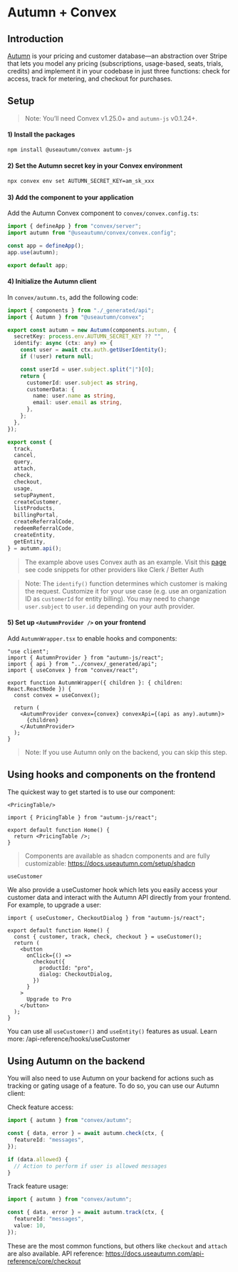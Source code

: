 # Autumn + Convex

## Introduction
[Autumn](https://useautumn.com) is your pricing and customer database—an abstraction over Stripe that lets you model any pricing (subscriptions, usage-based, seats, trials, credits) and implement it in your codebase in just three functions: check for access, track for metering, and checkout for purchases.

## Setup

> Note: You’ll need Convex v1.25.0+ and `autumn-js` v0.1.24+.

#### 1) Install the packages

```bash
npm install @useautumn/convex autumn-js 
```

#### 2) Set the Autumn secret key in your Convex environment

```bash
npx convex env set AUTUMN_SECRET_KEY=am_sk_xxx
```

#### 3) Add the component to your application

Add the Autumn Convex component to `convex/convex.config.ts`:

```ts
import { defineApp } from "convex/server";
import autumn from "@useautumn/convex/convex.config";

const app = defineApp();
app.use(autumn);

export default app;
```

#### 4) Initialize the Autumn client

In `convex/autumn.ts`, add the following code:

```ts
import { components } from "./_generated/api";
import { Autumn } from "@useautumn/convex";

export const autumn = new Autumn(components.autumn, {
  secretKey: process.env.AUTUMN_SECRET_KEY ?? "",
  identify: async (ctx: any) => {
    const user = await ctx.auth.getUserIdentity();
    if (!user) return null;

    const userId = user.subject.split("|")[0];
    return {
      customerId: user.subject as string,
      customerData: {
        name: user.name as string,
        email: user.email as string,
      },
    };
  },
});

export const {
  track,
  cancel,
  query,
  attach,
  check,
  checkout,
  usage,
  setupPayment,
  createCustomer,
  listProducts,
  billingPortal,
  createReferralCode,
  redeemReferralCode,
  createEntity,
  getEntity,
} = autumn.api();
```
> The example above uses Convex auth as an example. Visit this [page](https://docs.useautumn.com/setup/convex#4-initialize-the-autumn-client) see code snippets for other providers like Clerk / Better Auth

> Note: The `identify()` function determines which customer is making the request. Customize it for your use case (e.g. use an organization ID as `customerId` for entity billing). You may need to change `user.subject` to `user.id` depending on your auth provider.

#### 5) Set up `<AutumnProvider />` on your frontend

Add `AutumnWrapper.tsx` to enable hooks and components:

```tsx
"use client";
import { AutumnProvider } from "autumn-js/react";
import { api } from "../convex/_generated/api";
import { useConvex } from "convex/react";

export function AutumnWrapper({ children }: { children: React.ReactNode }) {
  const convex = useConvex();

  return (
    <AutumnProvider convex={convex} convexApi={(api as any).autumn}>
      {children}
    </AutumnProvider>
  );
}
```

> Note: If you use Autumn only on the backend, you can skip this step.

## Using hooks and components on the frontend

The quickest way to get started is to use our <PricingTable/> component:


`<PricingTable/>`

```tsx
import { PricingTable } from "autumn-js/react";

export default function Home() {
  return <PricingTable />;
}
```

> Components are available as shadcn components and are fully customizable: https://docs.useautumn.com/setup/shadcn

`useCustomer`

We also provide a useCustomer hook which lets you easily access your customer data and interact with the Autumn API directly from your frontend. For example, to upgrade a user:


```tsx
import { useCustomer, CheckoutDialog } from "autumn-js/react";

export default function Home() {
  const { customer, track, check, checkout } = useCustomer();
  return (
    <button
      onClick={() =>
        checkout({
          productId: "pro",
          dialog: CheckoutDialog,
        })
      }
    >
      Upgrade to Pro
    </button>
  );
}
```

You can use all `useCustomer()` and `useEntity()` features as usual. Learn more: /api-reference/hooks/useCustomer

## Using Autumn on the backend

You will also need to use Autumn on your backend for actions such as tracking or gating usage of a feature. To do so, you can use our Autumn client:


Check feature access:

```ts
import { autumn } from "convex/autumn";

const { data, error } = await autumn.check(ctx, {
  featureId: "messages",
});

if (data.allowed) {
  // Action to perform if user is allowed messages
}
```

Track feature usage:

```ts
import { autumn } from "convex/autumn";

const { data, error } = await autumn.track(ctx, {
  featureId: "messages",
  value: 10,
});
```

These are the most common functions, but others like `checkout` and `attach` are also available. API reference: https://docs.useautumn.com/api-reference/core/checkout



